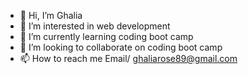 - 👋 Hi, I’m Ghalia 
- 👀 I’m interested in web development
- 🌱 I’m currently learning coding boot camp
- 💞️ I’m looking to collaborate on coding boot camp
- 📫 How to reach me Email/ ghaliarose89@gmail.com

<!---
ghaliarose89/ghaliarose89 is a ✨ special ✨ repository because its `README.md` (this file) appears on your GitHub profile.
You can click the Preview link to take a look at your changes.
--->

